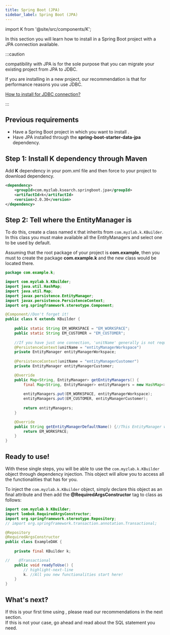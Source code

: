 ```yaml
---
title: Spring Boot (JPA)
sidebar_label: Spring Boot (JPA)
---
```


import K from '@site/src/components/K';

In this section you will learn how to install <K/> in a Spring Boot project with a JPA connection available.

:::caution

<K/> compatibility with JPA is for the sole purpose that you can migrate your existing project from JPA to JDBC.

If you are installing <K/> in a new project, our recommendation is that for performance reasons you use JDBC.

[How to install for JDBC connection?](/docs/get-started/installation/springboot-jdbc)

:::

## Previous requirements

- Have a Spring Boot project in which you want to install <K/>.
- Have JPA installed through the **spring-boot-starter-data-jpa** dependency.

## Step 1: Install K dependency through Maven

Add **K** dependency in your pom.xml file and then force to your project to download dependency.

```xml showLineNumbers
<dependency>
    <groupId>com.myzlab.ksearch.springboot.jpa</groupId>
    <artifactId>k</artifactId>
    <version>2.0.30</version>
</dependency>
```

## Step 2: Tell <K/> where the EntityManager is

To do this, create a class named `K` that inherits from `com.myzlab.k.KBuilder`. In this class you must make available all the EntityManagers and select one to be used by default.

Assuming that the root package of your project is **com.example**, then you must to create the package **com.example.k** and the new class would be located there.

```java
package com.example.k;

import com.myzlab.k.KBuilder;
import java.util.HashMap;
import java.util.Map;
import javax.persistence.EntityManager;
import javax.persistence.PersistenceContext;
import org.springframework.stereotype.Component;

@Component//Don't forget it!
public class K extends KBuilder {
    
    public static String EM_WORKSPACE = "EM_WORKSPACE";
    public static String EM_CUSTOMER = "EM_CUSTOMER";
    
    //If you have just one connection, 'unitName' generally is not required
    @PersistenceContext(unitName = "entityManagerWorkspace")
    private EntityManager entityManagerWorkspace;
    
    @PersistenceContext(unitName = "entityManagerCustomer")
    private EntityManager entityManagerCustomer;

    @Override
    public Map<String, EntityManager> getEntityManagers() {
        final Map<String, EntityManager> entityManagers = new HashMap<>();
        
        entityManagers.put(EM_WORKSPACE, entityManagerWorkspace);
        entityManagers.put(EM_CUSTOMER, entityManagerCustomer);
        
        return entityManagers;
    }

    @Override
    public String getEntityManagerDefaultName() {//This EntityManager will be used always by default!
        return EM_WORKSPACE;
    }
}

```

## Ready to use!

With these single steps, you will be able to use the `com.myzlab.k.KBuilder` object through dependency injection. This object will allow you to access all the functionalities that <K/> has for you.

To inject the `com.myzlab.k.KBuilder` object, simply declare this object as an final attribute and then add the **@RequiredArgsConstructor** tag to class as follows:

```java
import com.myzlab.k.KBuilder;
import lombok.RequiredArgsConstructor;
import org.springframework.stereotype.Repository;
// import org.springframework.transaction.annotation.Transactional;

@Repository
@RequiredArgsConstructor
public class ExampleDAK {
    
    private final KBuilder k;

//    @Transactional
    public void readyToUse() {
        // highlight-next-line
        k. //All you new functionalities start here!
    }
}
```

## What's next?

If this is your first time using <K/>, please read our recommendations in the next section.<br/>
If this is not your case, go ahead and read about the SQL statement you need.